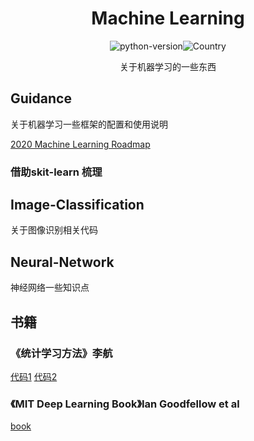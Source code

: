 <h1 align="center">Machine Learning</h1>
<div align="center">

![python-version](https://img.shields.io/badge/python-3.7-blue)![Country](https://img.shields.io/badge/country-China-red)

 关于机器学习的一些东西

</div>

## Guidance
关于机器学习一些框架的配置和使用说明



[2020 Machine Learning Roadmap](https://github.com/mrdbourke/machine-learning-roadmap)



### 借助skit-learn 梳理



## Image-Classification
关于图像识别相关代码

## Neural-Network
神经网络一些知识点

## 书籍

### 《统计学习方法》李航

[代码1](https://github.com/fengdu78/lihang-code)    [代码2](https://github.com/SmirkCao/Lihang)

### 《MIT Deep Learning Book》Ian Goodfellow et al

[book](http://www.deeplearningbook.org/)